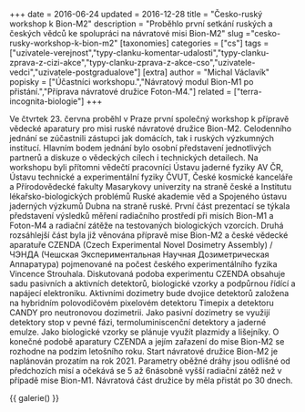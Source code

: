 +++
date = 2016-06-24
updated = 2016-12-28
title = "Česko-ruský workshop k Bion-M2"
description = "Proběhlo první setkání ruských a českých vědců ke spolupráci na návratové misi Bion-M2"
slug ="cesko-rusky-workshop-k-bion-m2"
[taxonomies]
categories = ["cs"]
tags = ["uzivatele-verejnost","typy-clanku-komentar-udalosti","typy-clanku-zprava-z-cizi-akce","typy-clanku-zprava-z-akce-cso","uzivatele-vedci","uzivatele-postgradualove"]
[extra]
author = "Michal Václavík"
popisky = ["Účastníci workshopu.","Návratový modul Bion-M1 po přistání.","Příprava návratové družice Foton-M4."]
related = ["terra-incognita-biologie"]
+++

Ve čtvrtek 23. června proběhl v Praze první společný workshop k přípravě vědecké aparatury pro misi ruské návratové družice Bion-M2. Celodenního jednání se zúčastnili zástupci jak domácích, tak i ruských výzkumných institucí. Hlavním bodem jednání bylo osobní představení jednotlivých partnerů a diskuze o vědeckých cílech i technických detailech. Na workshopu byli přítomni vědečtí pracovníci Ústavu jaderné fyziky AV ČR, Ústavu technické a experimentální fyziky ČVUT, České kosmické kanceláře a Přírodovědecké fakulty Masarykovy univerzity na straně české a Institutu lékařsko-biologických problémů Ruské akademie věd a Spojeného ústavu jaderných výzkumů Dubna na straně ruské. První část prezentací se týkala představení výsledků měření radiačního prostředí při misích Bion-M1 a Foton-M4 a radiační zátěže na testovaných biologických vzorcích. Druhá rozsáhlejší část byla již věnována přípravě mise Bion-M2 a české vědecké aparatuře CZENDA (Czech Experimental Novel Dosimetry Assembly) / ЧЭНДА (Чешская Экспериментальная Научная Дозиметрическая Аппаратура) pojmenované na počest českého experimentálního fyzika Vincence Strouhala. Diskutovaná podoba experimentu CZENDA obsahuje sadu pasivních a aktivních detektorů, biologické vzorky a podpůrnou řídící a napájecí elektroniku. Aktivními dozimetry bude dvojice detektorů založena na hybridním polovodičovém pixelovém detektoru Timepix a detektoru CANDY pro neutronovou dozimetrii. Jako pasivní dozimetry se využijí detektory stop v pevné fázi, termoluminiscenční detektory a jaderné emulze. Jako biologické vzorky se plánuje využít plazmidy a lišejníky. O konečné podobě aparatury CZENDA a jejím zařazení do mise Bion-M2 se rozhodne na podzim letošního roku. Start návratové družice Bion-M2 je naplánován prozatím na rok 2021. Parametry oběžné dráhy jsou odlišné od předchozích misí a očekává se 5 až 6násobně vyšší radiační zátěž než v případě mise Bion-M1. Návratová část družice by měla přistát po 30 dnech.

{{ galerie() }}
